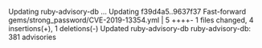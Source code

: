 Updating ruby-advisory-db ...
Updating f39d4a5..9637f37
Fast-forward
 gems/strong_password/CVE-2019-13354.yml |    5 ++++-
 1 files changed, 4 insertions(+), 1 deletions(-)
Updated ruby-advisory-db
ruby-advisory-db: 381 advisories
